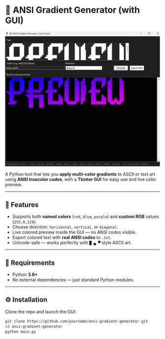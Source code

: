 # 🎨 ANSI Gradient Generator (with GUI)

<p align="center">
  <img src="preview.png" alt="ANSI Gradient Generator GUI" width="700">
</p>

A Python tool that lets you **apply multi-color gradients** to ASCII or text art using **ANSI truecolor codes**, with a **Tkinter GUI** for easy use and live color preview.

---

## 🌈 Features

- Supports both **named colors** (`red`, `blue`, `purple`) and **custom RGB** values (`255,0,128`).
- Choose direction: `horizontal`, `vertical`, or `diagonal`.
- Live colored preview inside the GUI — no ANSI codes visible.
- Export colored text with **real ANSI codes** to `.txt`.
- Unicode-safe — works perfectly with `█ ▄ ▀` style ASCII art.

---

## 🧠 Requirements

- Python **3.8+**
- No external dependencies — just standard Python modules.

---

## ⚙️ Installation

Clone the repo and launch the GUI:

```bash
git clone https://github.com/yourname/ansi-gradient-generator.git
cd ansi-gradient-generator
python main.py
